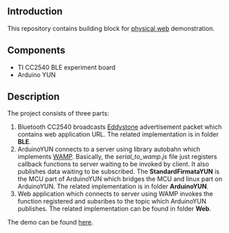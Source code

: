 ## Introduction

This repository contains building block for [physical web](https://google.github.io/physical-web/) demonstration.

## Components
* TI CC2540 BLE experiment board
* Arduino YUN

## Description

The project consists of three parts:

1. Bluetooth CC2540 broadcasts [Eddystone](https://github.com/google/eddystone) advertisement packet which contains web application URL. The related implementation is in folder **BLE**.
2. ArduinoYUN connects to a server using library autobahn which implements [WAMP](http://wamp-proto.org/). Basically, the *serial\_to\_wamp.js* file just registers callback functions to server waiting to be invoked by client. It also publishes data waiting to be subscribed. The **StandardFirmataYUN** is the MCU part of ArduinoYUN which bridges the MCU and linux part on ArduinoYUN. The related implementation is in folder **ArduinoYUN**.
3. Web application which connects to server using WAMP invokes the function registered and subsribes to the topic which ArduinoYUN publishes. The related implementation can be found in folder **Web**.

The demo can be found [here](http://v.youku.com/v_show/id_XMTU2OTk0ODk1Ng==.html?from=y1.7-1.2).